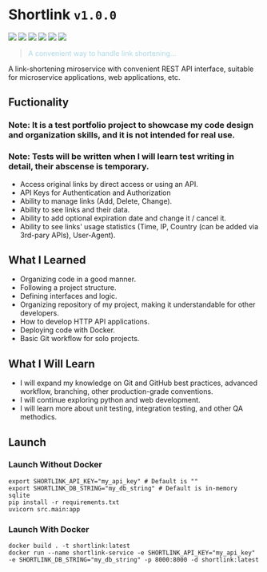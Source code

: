 # Shortlink `v1.0.0`
![](https://img.shields.io/badge/Portfolio_Project-blue)
![](https://img.shields.io/badge/Python-blue)
![](https://img.shields.io/badge/FastAPI-blue)
![](https://img.shields.io/badge/PostgreSQL-blue)
![](https://img.shields.io/badge/Docker-blue)
![](https://img.shields.io/badge/Microservices-blue)

><p style="color:lightblue;">A convenient way to handle link shortening...</p>

A link-shortening miroservice with convenient REST API interface, suitable for microservice applications, web applications, etc.

## Fuctionality

### Note: It is a test portfolio project to showcase my code design and organization skills, and it is not intended for real use.
### Note: Tests will be written when I will learn test writing in detail, their abscense is temporary.

* Access original links by direct access or using an API.
* API Keys for Authentication and Authorization
* Ability to manage links (Add, Delete, Change).
* Ability to see links and their data.
* Ability to add optional expiration date and change it / cancel it.
* Ability to see links' usage statistics (Time, IP, Country (can be added via 3rd-pary APIs), User-Agent).

## What I Learned

* Organizing code in a good manner.
* Following a project structure.
* Defining interfaces and logic.
* Organizing repository of my project, making it understandable for other developers.
* How to develop HTTP API applications.
* Deploying code with Docker.
* Basic Git workflow for solo projects.

## What I Will Learn

* I will expand my knowledge on Git and GitHub best practices, advanced workflow, branching, other production-grade conventions.
* I will continue exploring python and web development.
* I will learn more about unit testing, integration testing, and other QA methodics.

## Launch

### Launch Without Docker
```
export SHORTLINK_API_KEY="my_api_key" # Default is ""
export SHORTLINK_DB_STRING="my_db_string" # Default is in-memory sqlite
pip install -r requirements.txt
uvicorn src.main:app
```

### Launch With Docker
```
docker build . -t shortlink:latest
docker run --name shortlink-service -e SHORTLINK_API_KEY="my_api_key" -e SHORTLINK_DB_STRING="my_db_string" -p 8000:8000 -d shortlink:latest
```
